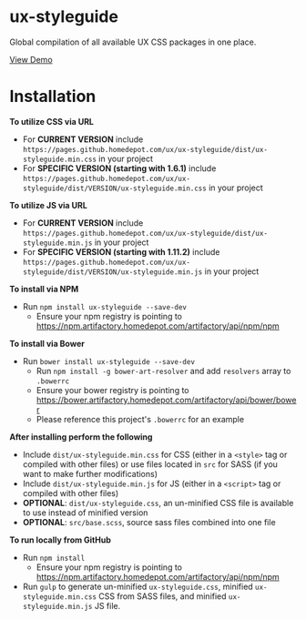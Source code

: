 **ux-styleguide**
===================
Global compilation of all available UX CSS packages in one place.  

[View Demo](https://pages.github.homedepot.com/ux/ux-styleguide/index.html)  


Installation
===================  

**To utilize CSS via URL**
- For **CURRENT VERSION** include `https://pages.github.homedepot.com/ux/ux-styleguide/dist/ux-styleguide.min.css` in your project  
- For **SPECIFIC VERSION (starting with 1.6.1)** include `https://pages.github.homedepot.com/ux/ux-styleguide/dist/VERSION/ux-styleguide.min.css` in your project

**To utilize JS via URL**
- For **CURRENT VERSION** include `https://pages.github.homedepot.com/ux/ux-styleguide/dist/ux-styleguide.min.js` in your project  
- For **SPECIFIC VERSION (starting with 1.11.2)** include `https://pages.github.homedepot.com/ux/ux-styleguide/dist/VERSION/ux-styleguide.min.js` in your project

**To install via NPM**
- Run `npm install ux-styleguide --save-dev`
    - Ensure your npm registry is pointing to https://npm.artifactory.homedepot.com/artifactory/api/npm/npm

**To install via Bower**
- Run `bower install ux-styleguide --save-dev`
    - Run `npm install -g bower-art-resolver` and add `resolvers` array to `.bowerrc`
    - Ensure your bower registry is pointing to https://bower.artifactory.homedepot.com/artifactory/api/bower/bower
    - Please reference this project's `.bowerrc` for an example

**After installing perform the following**
- Include `dist/ux-styleguide.min.css` for CSS (either in a `<style>` tag or compiled with other files) or use files located in `src` for SASS (if you want to make further modifications)
- Include `dist/ux-styleguide.min.js` for JS (either in a `<script>` tag or compiled with other files)
- **OPTIONAL**: `dist/ux-styleguide.css`, an un-minified CSS file is available to use instead of minified version
- **OPTIONAL**: `src/base.scss`, source sass files combined into one file

**To run locally from GitHub**
- Run `npm install`
    - Ensure your npm registry is pointing to https://npm.artifactory.homedepot.com/artifactory/api/npm/npm
- Run `gulp` to generate un-minified `ux-styleguide.css`, minified `ux-styleguide.min.css` CSS from SASS files, and minified `ux-styleguide.min.js` JS file.
